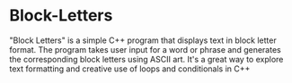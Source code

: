 # Block-Letters
"Block Letters" is a simple C++ program that displays text in block letter format. The program takes user input for a word or phrase and generates the corresponding block letters using ASCII art. It's a great way to explore text formatting and creative use of loops and conditionals in C++
